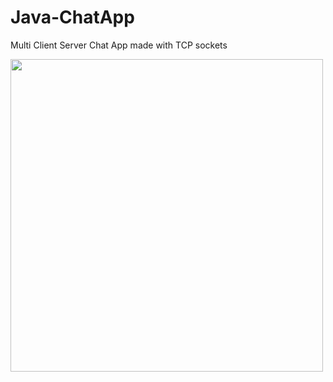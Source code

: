 # Java-ChatApp
Multi Client Server Chat App made with TCP sockets

<img src ="https://user-images.githubusercontent.com/77109037/210176530-d2a444ce-4aa4-4a71-bb47-0f1d6f011e0a.png" width = "500">

